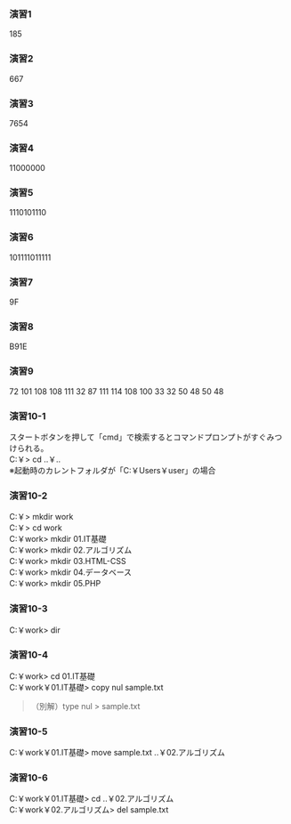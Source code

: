 ### 演習1
185

### 演習2
667

### 演習3
7654

### 演習4
11000000

### 演習5
1110101110

### 演習6
101111011111

### 演習7
9F

### 演習8
B91E

### 演習9
72 101 108 108 111 32 87 111 114 108 100 33 32 50 48 50 48

### 演習10-1
スタートボタンを押して「cmd」で検索するとコマンドプロンプトがすぐみつけられる。<br>
C:￥> cd ..￥..<br>
※起動時のカレントフォルダが「C:￥Users￥user」の場合

### 演習10-2
C:￥> mkdir work<br>
C:￥> cd work<br>
C:￥work> mkdir 01.IT基礎<br>
C:￥work> mkdir 02.アルゴリズム<br>
C:￥work> mkdir 03.HTML-CSS<br>
C:￥work> mkdir 04.データベース<br>
C:￥work> mkdir 05.PHP

### 演習10-3
C:￥work> dir

### 演習10-4
C:￥work> cd 01.IT基礎<br>
C:￥work￥01.IT基礎> copy nul sample.txt

> （別解）type nul > sample.txt

### 演習10-5
C:￥work￥01.IT基礎> move sample.txt ..￥02.アルゴリズム

### 演習10-6
C:￥work￥01.IT基礎> cd ..￥02.アルゴリズム<br>
C:￥work￥02.アルゴリズム> del sample.txt
